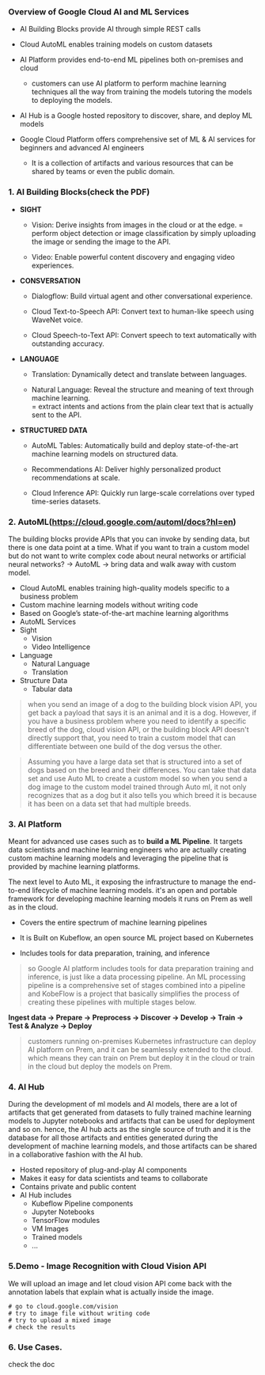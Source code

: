 ### Overview of Google Cloud AI and ML Services
- AI Building Blocks provide AI through simple REST calls  

- Cloud AutoML enables training models on custom datasets    

- AI Platform provides end-to-end ML pipelines both on-premises and cloud  
  + customers can use AI platform to perform machine learning techniques all the way from training the models tutoring the models to deploying the models.  

- AI Hub is a Google hosted repository to discover, share, and deploy ML models  

- Google Cloud Platform offers comprehensive set of ML & AI services for beginners and advanced AI engineers
  + It is a collection of artifacts and various resources that can be shared by teams or even the public domain.  

### 1. AI Building Blocks(check the PDF)
- **SIGHT**  
  + Vision: Derive insights from images in the cloud or at the edge.
      = perform object detection or image classification by simply uploading the image or sending the image to the API.

  + Video: Enable powerful content discovery and engaging video experiences.  

- **CONSVERSATION**
  + Dialogflow: Build virtual agent and other conversational experience.    

  + Cloud Text-to-Speech API: Convert text to human-like speech using WaveNet voice.    

  + Cloud Speech-to-Text API: Convert speech to text automatically with outstanding accuracy.  

- **LANGUAGE**
  + Translation: Dynamically detect and translate between languages.

  + Natural Language: Reveal the structure and meaning of text through machine learning.    
    = extract intents and actions from the plain clear text that is actually sent to the API.  

- **STRUCTURED DATA**
  + AutoML Tables: Automatically build and deploy state-of-the-art machine learning models on structured data.  

  + Recommendations AI: Deliver highly personalized product recommendations at scale.  

  + Cloud Inference API: Quickly run large-scale correlations over typed time-series datasets.  

### 2. AutoML(https://cloud.google.com/automl/docs?hl=en)
The building blocks provide APIs that you can invoke by sending data, but there is one data point at a time. What if you want to train a custom model but do not want to write complex code about neural networks or artificial neural networks? -> AutoML -> bring data and walk away with custom model.

- Cloud AutoML enables training high-quality models specific to a business problem  
- Custom machine learning models without writing code  
- Based on Google’s state-of-the-art machine learning algorithms  
- AutoML Services  
- Sight  
  + Vision  
  + Video Intelligence   
- Language  
  + Natural Language  
  + Translation  
- Structure Data  
  + Tabular data  


> when you send an image of a dog to the building block vision API, you get back a payload that says it is an animal and it is a dog. However, if you have a business problem where you need to identify a specific breed of the dog, cloud vision API, or the building block API doesn't directly support that, you need to train a custom model that can differentiate between one build of the dog versus the other.

> Assuming you have a large data set that is structured into a set of dogs based on the breed and their differences. You can take that data set and use Auto ML to create a custom model so when you send a dog image to the custom model trained through Auto ml, it not only recognizes that as a dog but it also tells you which breed it is because it has been on a data set that had multiple breeds.

### 3. AI Platform
Meant for advanced use cases such as to **build a ML Pipeline**. It targets data scientists and machine learning engineers who are actually creating custom machine learning models and leveraging the pipeline that is provided by machine learning platforms.

The next level to Auto ML, it exposing the infrastructure to manage the end-to-end lifecycle of machine learning models. it's an open and portable framework for developing machine learning models it runs on Prem as well as in the cloud.

- Covers the entire spectrum of machine learning pipelines  

- It is Built on Kubeflow, an open source ML project based on Kubernetes  

- Includes tools for data preparation, training, and inference  

> so Google AI platform includes tools for data preparation training and inference, is just like a data processing pipeline. An ML processing pipeline is a comprehensive set of stages combined into a pipeline and KobeFlow is a project that basically simplifies the process of creating these pipelines with multiple stages below.  

**Ingest data -> Prepare -> Preprocess -> Discover -> Develop -> Train -> Test & Analyze -> Deploy**

> customers running on-premises Kubernetes infrastructure can deploy AI platform on Prem, and it can be seamlessly extended to the cloud.
which means they can train on Prem but deploy it in the cloud or train in the cloud but deploy the models on Prem.

### 4. AI Hub
During the development of ml models and AI models, there are a lot of artifacts that get generated from datasets to fully trained machine learning models to Jupyter notebooks and artifacts that can be used for deployment and so on. hence, the AI hub acts as the single source of truth and it is the database for all those artifacts and entities generated during the development of machine learning models, and those artifacts can be shared in a collaborative fashion with the AI hub.

- Hosted repository of plug-and-play AI components    
- Makes it easy for data scientists and teams to collaborate   
- Contains private and public content  
- AI Hub includes  
  + Kubeflow Pipeline components   
  + Jupyter Notebooks  
  + TensorFlow modules  
  + VM Images  
  + Trained models  
  + ...  

### 5.Demo - Image Recognition with Cloud Vision API
We will upload an image and let cloud vision API come back with the annotation labels that explain what is actually inside the image.
```
# go to cloud.google.com/vision
# try to image file without writing code
# try to upload a mixed image
# check the results
```

### 6. Use Cases.
check the doc

